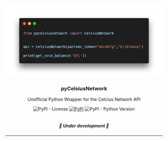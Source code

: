 <div align="center">
	<a href="https://pypi.org/project/pycelsiusnetwork/" target="_blank">
    	<img alt="pyCelsiusNetwork Example" title="pyCelsiusNetwork" src="./.github/images/header.png" />
    </a>
    </div>

<h3 align="center">pyCelsiusNetwork</h3>
<p align="center">Unofficial Python Wrapper for the Celcius Network API</p>

<div align="center">
  <img alt="PyPI - License" src="https://img.shields.io/pypi/l/pycelsiusnetwork?style=for-the-badge">
  <a href="https://pypi.org/project/pycelsiusnetwork/" target="_blank"><img alt="PyPI" src="https://img.shields.io/pypi/v/pycelsiusnetwork?style=for-the-badge"></a>
  <img alt="PyPI - Python Version" src="https://img.shields.io/pypi/pyversions/pycelsiusnetwork?style=for-the-badge">
</div>

<br/>

<h5 align="center"> 
🚧 Under development 🚧
</h5>

---

